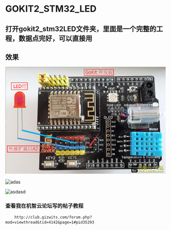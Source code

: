 # GOKIT2_STM32_LED

## 打开gokit2_stm32LED文件夹，里面是一个完整的工程，数据点完好，可以直接用

## 效果

![asdas](https://raw.githubusercontent.com/LiuXinyu12378/GOKIT2_STM32_LED/master/picture/image17.png)


![adas]()


![asdasd]()




### 查看我在机智云论坛写的帖子教程

        http://club.gizwits.com/forum.php?mod=viewthread&tid=4142&page=1#pid35293
